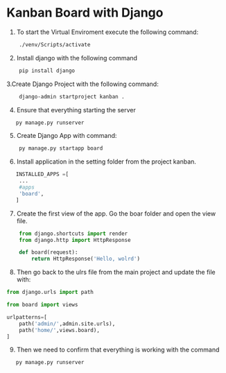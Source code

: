 # Kanban Board with Django

1. To start the Virtual Enviroment execute the following command: 
```bash
    ./venv/Scripts/activate
```

2. Install django with the following command
```bash
    pip install django
```

3.Create Django Project with the following command:
```bash
    django-admin startproject kanban .
``` 

4. Ensure that everything starting the server
```bash
   py manage.py runserver
```

5. Create Django App with command:
```bash
    py manage.py startapp board
```

6. Install application in the setting folder from the project kanban. 
```py
   INSTALLED_APPS =[
    ...
    #apps
    'board',
   ]
```

7. Create the first view of the app. Go the boar folder and open the view file.
```py
    from django.shortcuts import render
    from django.http import HttpResponse

    def board(request):
        return HttpResponse('Hello, wolrd')
```

8. Then go back to the ulrs file from the main project and update the file with:
```py
from django.urls import path

from board import views

urlpatterns=[
    path('admin/',admin.site.urls),
    path('home/',views.board),
]
```

9. Then we need to confirm that everything is working with the command
```py
   py manage.py runserver
```